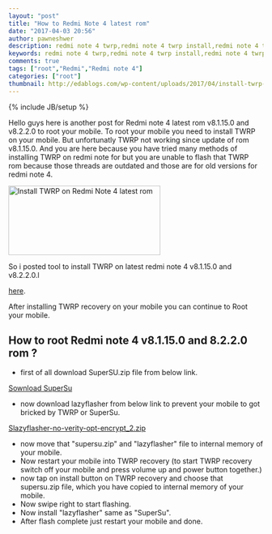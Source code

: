```yaml
---
layout: "post"
title: "How to Redmi Note 4 latest rom"
date: "2017-04-03 20:56"
author: pawneshwer
description: redmi note 4 twrp,redmi note 4 twrp install,redmi note 4 twrp latest,redmi note 4 twrp latest version,redmi note 4 root, redmi note 4 v8.1.15.0 v8.2.2.0
keywords: redmi note 4 twrp,redmi note 4 twrp install,redmi note 4 twrp latest,redmi note 4 twrp latest version,redmi note 4 root, redmi note 4 v8.1.15.0 v8.2.2.0
comments: true
tags: ["root","Redmi","Redmi note 4"]
categories: ["root"]
thumbnail: http://edablogs.com/wp-content/uploads/2017/04/install-twrp-on-redmi-note-4-latest-rom.png
---
```


{% include JB/setup %}

Hello guys here is another post for Redmi note 4 latest rom v8.1.15.0 and v8.2.2.0 to root your mobile. To root your mobile you need to install TWRP on your mobile. But unfortunatly TWRP not working since update of rom v8.1.15.0. And you are here because you have tried many methods of installing TWRP on redmi note for but you are unable to flash that TWRP rom because those threads are outdated and those are for old versions for redmi note 4.

<a href="http://edablogs.com/wp-content/uploads/2017/04/install-twrp-on-redmi-note-4-latest-rom.png"><img class="alignnone size-medium wp-image-95" src="http://edablogs.com/wp-content/uploads/2017/04/install-twrp-on-redmi-note-4-latest-rom.png" alt="Install TWRP on Redmi Note 4 latest rom" width="300" height="137" /></a>

So i posted tool to install TWRP on latest redmi note 4 v8.1.15.0 and v8.2.2.0.l 

<a href="http://edablogs.com/twrp/install-twrp-on-redmi-note-4-latest-rom" class="btn">here</a>.

After installing TWRP recovery on your mobile you can continue to Root your mobile.

## How to root Redmi note 4 v8.1.15.0 and 8.2.2.0 rom ?

<script async src="//pagead2.googlesyndication.com/pagead/js/adsbygoogle.js"></script>
<!-- eda-posts -->
<ins class="adsbygoogle"
     style="display:block"
     data-ad-client="ca-pub-7943122633795545"
     data-ad-slot="7080728318"
     data-ad-format="auto"></ins>
<script>
(adsbygoogle = window.adsbygoogle || []).push({});
</script>

* first of all download SuperSU.zip file from below link.

<a href="http://dl.edablogs.com/SR3-SuperSU-v2.79-SR3-20170114223742.zip" class="btn">Sownload SuperSu</a>

* now download lazyflasher from below link to prevent your mobile to got bricked by TWRP or SuperSu.

<a href="http://dl.edablogs.com/lazyflasher-no-verity-opt-encrypt_2.zip" class="btn">Slazyflasher-no-verity-opt-encrypt_2.zip</a>

* now move that "supersu.zip" and "lazyflasher" file to internal memory of your mobile.
* Now restart your mobile into TWRP recovery (to start TWRP recovery switch off your mobile and press volume up and power button together.)
* now tap on install button on TWRP recovery and choose that supersu.zip file, which you have copied to internal memory of your mobile.
* Now swipe right to start flashing.
* Now install "lazyflasher" same as "SuperSu".
* After flash complete just restart your mobile and done.
